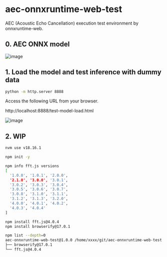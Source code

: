 # aec-onnxruntime-web-test
AEC (Acoustic Echo Cancellation) execution test environment by onnxruntime-web.

## 0. AEC ONNX model

![image](https://github.com/user-attachments/assets/5880393f-13fb-4187-a9dc-aa3f42a9040a)

## 1. Load the model and test inference with dummy data

```bash
python -m http.server 8888
```

Access the following URL from your browser.

http://localhost:8888/test-model-load.html

![image](https://github.com/user-attachments/assets/c34fcf89-fdab-43e5-be0d-8ea80c19f7e9)

## 2. WIP

```bash
nvm use v18.16.1

npm init -y

npm info fft.js versions
[
  '1.0.0', '1.0.1', '2.0.0',
  '2.1.0', '3.0.0', '3.0.1',
  '3.0.2', '3.0.3', '3.0.4',
  '3.0.5', '3.0.6', '3.0.7',
  '3.0.8', '3.1.0', '3.1.1',
  '3.1.2', '3.1.3', '3.2.0',
  '4.0.0', '4.0.1', '4.0.2',
  '4.0.3', '4.0.4'
]

npm install fft.js@4.0.4
npm install browserify@17.0.1

npm list --depth=0
aec-onnxruntime-web-test@1.0.0 /home/xxxx/git/aec-onnxruntime-web-test
├── browserify@17.0.1
└── fft.js@4.0.4
```
